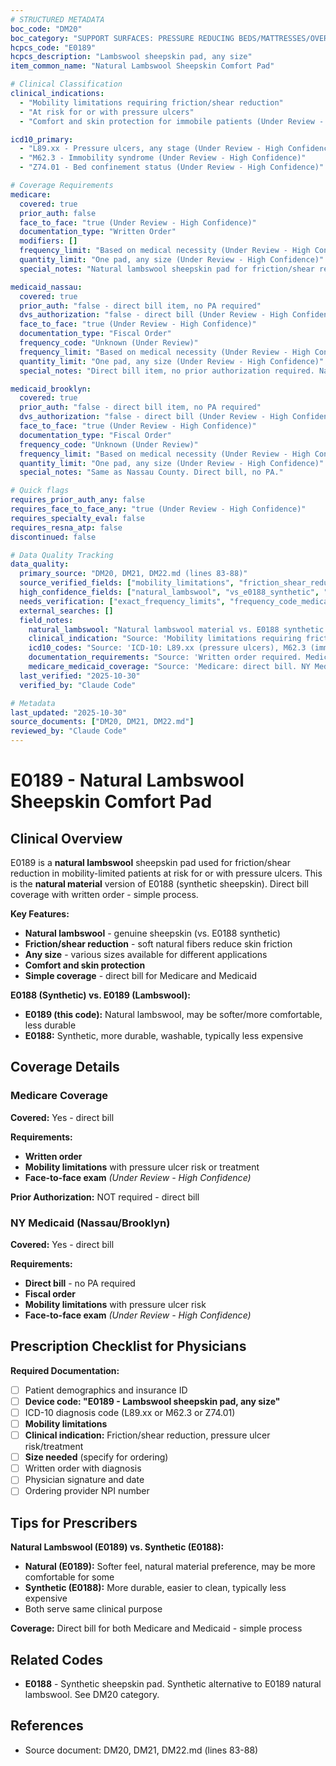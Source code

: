 ```yaml
---
# STRUCTURED METADATA
boc_code: "DM20"
boc_category: "SUPPORT SURFACES: PRESSURE REDUCING BEDS/MATTRESSES/OVERLAYS/PADS - NEW"
hcpcs_code: "E0189"
hcpcs_description: "Lambswool sheepskin pad, any size"
item_common_name: "Natural Lambswool Sheepskin Comfort Pad"

# Clinical Classification
clinical_indications:
  - "Mobility limitations requiring friction/shear reduction"
  - "At risk for or with pressure ulcers"
  - "Comfort and skin protection for immobile patients (Under Review - High Confidence)"

icd10_primary:
  - "L89.xx - Pressure ulcers, any stage (Under Review - High Confidence)"
  - "M62.3 - Immobility syndrome (Under Review - High Confidence)"
  - "Z74.01 - Bed confinement status (Under Review - High Confidence)"

# Coverage Requirements
medicare:
  covered: true
  prior_auth: false
  face_to_face: "true (Under Review - High Confidence)"
  documentation_type: "Written Order"
  modifiers: []
  frequency_limit: "Based on medical necessity (Under Review - High Confidence)"
  quantity_limit: "One pad, any size (Under Review - High Confidence)"
  special_notes: "Natural lambswool sheepskin pad for friction/shear reduction in mobility-limited patients. Direct bill. Written order required. Used for pressure ulcer risk or treatment. Natural material (vs. E0188 synthetic)."

medicaid_nassau:
  covered: true
  prior_auth: "false - direct bill item, no PA required"
  dvs_authorization: "false - direct bill (Under Review - High Confidence)"
  face_to_face: "true (Under Review - High Confidence)"
  documentation_type: "Fiscal Order"
  frequency_code: "Unknown (Under Review)"
  frequency_limit: "Based on medical necessity (Under Review - High Confidence)"
  quantity_limit: "One pad, any size (Under Review - High Confidence)"
  special_notes: "Direct bill item, no prior authorization required. Natural lambswool for friction/shear reduction in immobile patients."

medicaid_brooklyn:
  covered: true
  prior_auth: "false - direct bill item, no PA required"
  dvs_authorization: "false - direct bill (Under Review - High Confidence)"
  face_to_face: "true (Under Review - High Confidence)"
  documentation_type: "Fiscal Order"
  frequency_code: "Unknown (Under Review)"
  frequency_limit: "Based on medical necessity (Under Review - High Confidence)"
  quantity_limit: "One pad, any size (Under Review - High Confidence)"
  special_notes: "Same as Nassau County. Direct bill, no PA."

# Quick flags
requires_prior_auth_any: false
requires_face_to_face_any: "true (Under Review - High Confidence)"
requires_specialty_eval: false
requires_resna_atp: false
discontinued: false

# Data Quality Tracking
data_quality:
  primary_source: "DM20, DM21, DM22.md (lines 83-88)"
  source_verified_fields: ["mobility_limitations", "friction_shear_reduction", "pressure_ulcer_risk_treatment", "icd10_pressure_ulcers_immobility_bed_confinement", "written_order_required", "medicare_direct_bill", "medicaid_direct_bill_no_pa"]
  high_confidence_fields: ["natural_lambswool", "vs_e0188_synthetic", "comfort_skin_protection", "one_pad_any_size", "face_to_face_exam"]
  needs_verification: ["exact_frequency_limits", "frequency_code_medicaid"]
  external_searches: []
  field_notes:
    natural_lambswool: "Natural lambswool material vs. E0188 synthetic sheepskin. Natural may be softer/more comfortable for some patients but less durable than synthetic."
    clinical_indication: "Source: 'Mobility limitations requiring friction/shear reduction; at risk for or with pressure ulcers.' Same prevention/treatment focus as E0188."
    icd10_codes: "Source: 'ICD-10: L89.xx (pressure ulcers), M62.3 (immobility), Z74.01 (bed confinement).' Broad codes for pressure ulcer risk/treatment and immobility."
    documentation_requirements: "Source: 'Written order required. Medicare: direct bill.' Simple documentation."
    medicare_medicaid_coverage: "Source: 'Medicare: direct bill. NY Medicaid: direct bill item, no prior authorization required.' Both payers straightforward direct bill."
  last_verified: "2025-10-30"
  verified_by: "Claude Code"

# Metadata
last_updated: "2025-10-30"
source_documents: ["DM20, DM21, DM22.md"]
reviewed_by: "Claude Code"
---
```


# E0189 - Natural Lambswool Sheepskin Comfort Pad

## Clinical Overview

E0189 is a **natural lambswool** sheepskin pad used for friction/shear reduction in mobility-limited patients at risk for or with pressure ulcers. This is the **natural material** version of E0188 (synthetic sheepskin). Direct bill coverage with written order - simple process.

**Key Features:**
- **Natural lambswool** - genuine sheepskin (vs. E0188 synthetic)
- **Friction/shear reduction** - soft natural fibers reduce skin friction
- **Any size** - various sizes available for different applications
- **Comfort and skin protection**
- **Simple coverage** - direct bill for Medicare and Medicaid

**E0188 (Synthetic) vs. E0189 (Lambswool):**
- **E0189 (this code):** Natural lambswool, may be softer/more comfortable, less durable
- **E0188:** Synthetic, more durable, washable, typically less expensive

## Coverage Details

### Medicare Coverage

**Covered:** Yes - direct bill

**Requirements:**
- **Written order**
- **Mobility limitations** with pressure ulcer risk or treatment
- **Face-to-face exam** *(Under Review - High Confidence)*

**Prior Authorization:** NOT required - direct bill

### NY Medicaid (Nassau/Brooklyn)

**Covered:** Yes - direct bill

**Requirements:**
- **Direct bill** - no PA required
- **Fiscal order**
- **Mobility limitations** with pressure ulcer risk
- **Face-to-face exam** *(Under Review - High Confidence)*

## Prescription Checklist for Physicians

**Required Documentation:**
- [ ] Patient demographics and insurance ID
- [ ] **Device code: "E0189 - Lambswool sheepskin pad, any size"**
- [ ] ICD-10 diagnosis code (L89.xx or M62.3 or Z74.01)
- [ ] **Mobility limitations**
- [ ] **Clinical indication:** Friction/shear reduction, pressure ulcer risk/treatment
- [ ] **Size needed** (specify for ordering)
- [ ] Written order with diagnosis
- [ ] Physician signature and date
- [ ] Ordering provider NPI number

## Tips for Prescribers

**Natural Lambswool (E0189) vs. Synthetic (E0188):**
- **Natural (E0189):** Softer feel, natural material preference, may be more comfortable for some
- **Synthetic (E0188):** More durable, easier to clean, typically less expensive
- Both serve same clinical purpose

**Coverage:** Direct bill for both Medicare and Medicaid - simple process

## Related Codes

- **E0188** - Synthetic sheepskin pad. Synthetic alternative to E0189 natural lambswool. See DM20 category.

## References

- Source document: DM20, DM21, DM22.md (lines 83-88)
